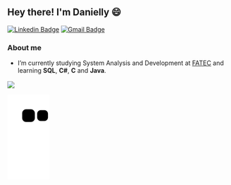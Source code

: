 ## Hey there! I'm Danielly 😄

[![Linkedin Badge](https://img.shields.io/badge/-daniellyrocha-blue?style=flat-square&logo=Linkedin&logoColor=white&link=https://www.linkedin.com/in/daniellyrocha/)](https://www.linkedin.com/in/daniellyrocha/)
[![Gmail Badge](https://img.shields.io/badge/-daniellyrochag-red?style=flat&logo=Gmail&logoColor=white&link=mailto:daniellyrochag@gmail.com)](mailto:daniellyrochag@gmail.com)

### About me

- I’m currently studying System Analysis and Development at <a href="http://fatecsorocaba.edu.br/">FATEC</a> and learning <b>SQL</b>, <b>C#</b>, <b>C</b> and <b>Java</b>. 

<div>
 <img height="180em"  align="center" src="https://github-readme-stats.vercel.app/api/top-langs/?username=daniellygr&layout=compact&langs_count=7&theme=" />
 
 ![Snake animation](https://github.com/daniellygr/daniellygr/blob/output/github-contribution-grid-snake.svg)
  
</div>


